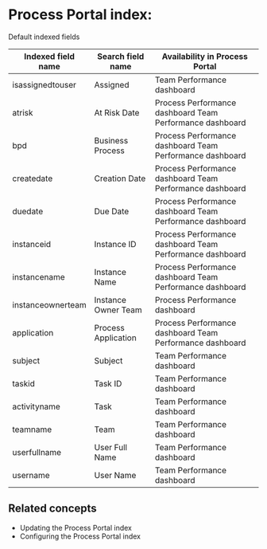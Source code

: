 # Process Portal index:
Default indexed fields

| Indexed field name   | Search field name   | Availability in Process Portal                           |
|----------------------|---------------------|----------------------------------------------------------|
| isassignedtouser     | Assigned            | Team Performance dashboard                               |
| atrisk               | At Risk Date        | Process Performance dashboard Team Performance dashboard |
| bpd                  | Business Process    | Process Performance dashboard Team Performance dashboard |
| createdate           | Creation Date       | Process Performance dashboard Team Performance dashboard |
| duedate              | Due Date            | Process Performance dashboard Team Performance dashboard |
| instanceid           | Instance ID         | Process Performance dashboard Team Performance dashboard |
| instancename         | Instance Name       | Process Performance dashboard Team Performance dashboard |
| instanceownerteam    | Instance Owner Team | Process Performance dashboard                            |
| application          | Process Application | Process Performance dashboard Team Performance dashboard |
| subject              | Subject             | Team Performance dashboard                               |
| taskid               | Task ID             | Team Performance dashboard                               |
| activityname         | Task                | Team Performance dashboard                               |
| teamname             | Team                | Team Performance dashboard                               |
| userfullname         | User Full Name      | Team Performance dashboard                               |
| username             | User Name           | Team Performance dashboard                               |

## Related concepts

- Updating the Process Portal index
- Configuring the Process Portal index